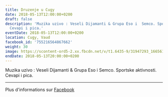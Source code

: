 ```yaml
---
title: Druzenje u Cugy
date: 2018-05-13T12:00:00+0200
draft: false
description: 'Muzika uzivo : Veseli Dijamanti & Grupa Eso i  Semco. Sportske aktivnosti.
  Cevapi i pica.'
eventDate: 2018-05-13T12:00:00+0200
location: Cugy, Vaud
facebook_id: '755216564867662'
weight: 30
image: https://scontent-ord5-2.xx.fbcdn.net/v/t1.6435-9/31947293_1665614486867697_1159691004425535488_n.jpg?_nc_cat=104&ccb=1-7&_nc_sid=9e60e4&_nc_ohc=p_FpWYGxKXwQ7kNvwHLiSKU&_nc_oc=Adk3hhoeougUcWFnCZBcxumLD3AaxobE3GcrePFC1B1hy4YzZKsLgl_wJwzo4HOu_A8&_nc_zt=23&_nc_ht=scontent-ord5-2.xx&edm=ABTKTjYEAAAA&_nc_gid=BZNe7YQc_7E3BhhDwGettQ&oh=00_AfZOD7LKeZGIqj8boLQK8i3BWQ4WkFMokfxLIY4_f_lRiA&oe=68DF07DA
endDate: 2018-05-13T20:00:00+0200
---
```


Muzika uzivo : Veseli Dijamanti & Grupa Eso i  Semco. Sportske aktivnosti. Cevapi i pica.

---

Plus d'informations sur [Facebook](https://facebook.com/events/755216564867662)